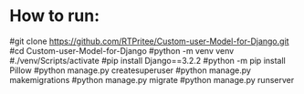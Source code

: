 # How to run:
#git clone https://github.com/RTPritee/Custom-user-Model-for-Django.git
#cd Custom-user-Model-for-Django
#python -m venv venv
#./venv/Scripts/activate
#pip install Django==3.2.2
#python -m pip install Pillow
#python manage.py createsuperuser
#python manage.py makemigrations
#python manage.py migrate
#python manage.py runserver
